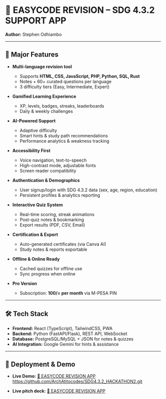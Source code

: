 
# 🧠 EASYCODE REVISION – SDG 4.3.2 SUPPORT APP

**Author:** Stephen Odhiambo

---

## 🔑 Major Features

* **Multi-language revision tool**

  * Supports **HTML, CSS, JavaScript, PHP, Python, SQL, Rust**
  * Notes + 60+ curated questions per language
  * 3 difficulty tiers (Easy, Intermediate, Expert)

* **Gamified Learning Experience**

  * XP, levels, badges, streaks, leaderboards
  * Daily & weekly challenges

* **AI-Powered Support**

  * Adaptive difficulty
  * Smart hints & study path recommendations
  * Performance analytics & weakness tracking

* **Accessibility First**

  * Voice navigation, text-to-speech
  * High-contrast mode, adjustable fonts
  * Screen reader compatibility

* **Authentication & Demographics**

  * User signup/login with SDG 4.3.2 data (sex, age, region, education)
  * Persistent profiles & analytics reporting

* **Interactive Quiz System**

  * Real-time scoring, streak animations
  * Post-quiz notes & bookmarking
  * Export results (PDF, CSV, Email)

* **Certification & Export**

  * Auto-generated certificates (via Canva AI)
  * Study notes & reports exportable

* **Offline & Online Ready**

  * Cached quizzes for offline use
  * Sync progress when online

* **Pro Version**

  * Subscription: **100/= per month** via M-PESA PIN

---

## 🛠️ Tech Stack

* **Frontend:** React (TypeScript), TailwindCSS, PWA
* **Backend:** Python (FastAPI/Flask), REST API, WebSocket
* **Database:** PostgreSQL/MySQL + JSON for notes & quizzes
* **AI Integration:** Google Gemini for hints & assistance

---

## 🚀 Deployment & Demo

* **Live Demo:** [🔗 EASYCODE REVISION APP ](https://dev-dive-academy.lovable.app)
https://github.com/ArchAtitocodes/SDG4.3.2_HACKATHON2.git

* **Live pitch deck:** [🔗 EASYCODE REVISION APP ](https://www.canva.com/design/DAGx1c8q0vU/r5LwWDRMi3UdbcW8jVKF3w/edit?utm_content=DAGx1c8q0vU&utm_campaign=designshare&utm_medium=link2&utm_source=sharebutton)
